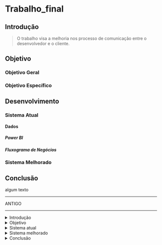 # Trabalho_final

## Introdução

> O trabalho visa a melhoria nos processo de comunicação entre o desenvolvedor e o cliente.

## Objetivo

### Objetivo Geral

### Objetivo Específico

## Desenvolvimento

### Sistema Atual

#### Dados

##### Power BI

##### Fluxograma de Negócios

### Sistema Melhorado

## Conclusão

algum texto

---

ANTIGO

---

<details>

<summary>Introdução</summary>
  
  texto
</details>

<details>

<summary>Objetivo</summary>
  
  Texto
  
  <details>
    <summary>Objetivo Geral</summary>

    Texto

  </details>
  
  <details>
    <summary>Objetivo Específicos</summary>

    Texto

  </details>

</details>

<details>

<summary>Sistema atual</summary>
  
  <details>
    <summary>Dados</summary>

1. Power BI

2. Fluxograma de negócio

  </details>

</details>

<details>

<summary>Sistema melhorado</summary>

</details>

<details>

<summary>Conclusão</summary>

</details>
